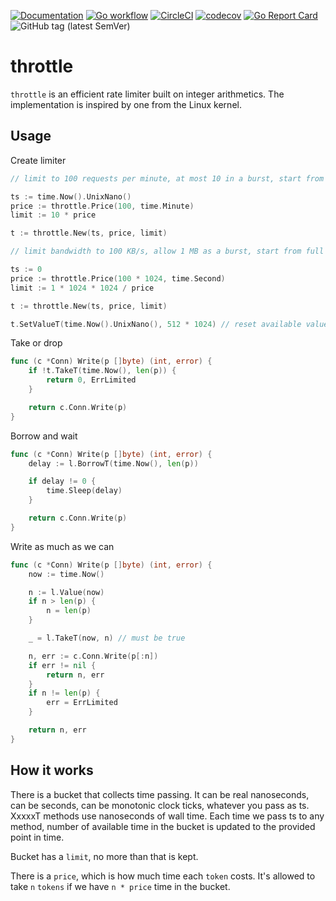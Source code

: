 [![Documentation](https://pkg.go.dev/badge/nikand.dev/go/throttle)](https://pkg.go.dev/nikand.dev/go/throttle?tab=doc)
[![Go workflow](https://github.com/nikandfor/throttle/actions/workflows/go.yml/badge.svg)](https://github.com/nikandfor/throttle/actions/workflows/go.yml)
[![CircleCI](https://circleci.com/gh/nikandfor/throttle.svg?style=svg)](https://circleci.com/gh/nikandfor/throttle)
[![codecov](https://codecov.io/gh/nikandfor/throttle/branch/master/graph/badge.svg)](https://codecov.io/gh/nikandfor/throttle)
[![Go Report Card](https://goreportcard.com/badge/nikand.dev/go/throttle)](https://goreportcard.com/report/nikand.dev/go/throttle)
![GitHub tag (latest SemVer)](https://img.shields.io/github/v/tag/nikandfor/throttle?sort=semver)

# throttle

`throttle` is an efficient rate limiter built on integer arithmetics.
The implementation is inspired by one from the Linux kernel.

## Usage

Create limiter
```go
// limit to 100 requests per minute, at most 10 in a burst, start from 0 tokens available

ts := time.Now().UnixNano()
price := throttle.Price(100, time.Minute)
limit := 10 * price

t := throttle.New(ts, price, limit)

// limit bandwidth to 100 KB/s, allow 1 MB as a burst, start from full burst available

ts := 0
price := throttle.Price(100 * 1024, time.Second)
limit := 1 * 1024 * 1024 / price

t := throttle.New(ts, price, limit)

t.SetValueT(time.Now().UnixNano(), 512 * 1024) // reset available value to 512 KB
```

Take or drop
```go
func (c *Conn) Write(p []byte) (int, error) {
	if !t.TakeT(time.Now(), len(p)) {
		return 0, ErrLimited
	}

	return c.Conn.Write(p)
}
```

Borrow and wait
```go
func (c *Conn) Write(p []byte) (int, error) {
	delay := l.BorrowT(time.Now(), len(p))

	if delay != 0 {
		time.Sleep(delay)
	}

	return c.Conn.Write(p)
}
```

Write as much as we can
```go
func (c *Conn) Write(p []byte) (int, error) {
	now := time.Now()

	n := l.Value(now)
	if n > len(p) {
		n = len(p)
	}

	_ = l.TakeT(now, n) // must be true

	n, err := c.Conn.Write(p[:n])
	if err != nil {
		return n, err
	}
	if n != len(p) {
		err = ErrLimited
	}

	return n, err
}
```

## How it works

There is a bucket that collects time passing.
It can be real nanoseconds, can be seconds, can be monotonic clock ticks, whatever you pass as ts.
XxxxxT methods use nanoseconds of wall time.
Each time we pass ts to any method, number of available time in the bucket is updated to the provided point in time.

Bucket has a `limit`, no more than that is kept.

There is a `price`, which is how much time each `token` costs.
It's allowed to take `n` `tokens` if we have `n * price` time in the bucket.

